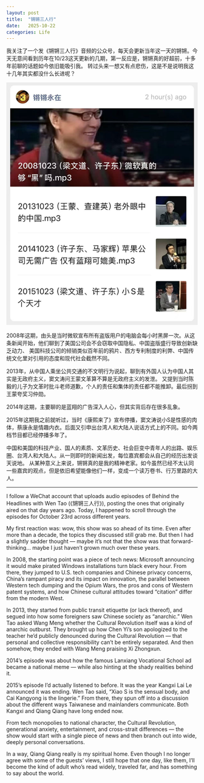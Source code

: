```yaml
---
layout: post
title:  "锵锵三人行"
date:   2025-10-22
categories: Life
---
```


我关注了一个发《锵锵三人行》音频的公众号，每天会更新当年这一天的锵锵。今天无意间看到历年在10/23这天更新的几期，第一反应是，锵锵真的好超前，十多年前聊的话题如今依旧能吸引我。
转过头来一想又有点悲伤，这是不是说明我这十几年其实都没什么长进呢？

![pic](/image/jpg_14.jpg)

2008年这期，由头是当时微软宣布所有盗版用户的电脑会每小时黑屏一次。从这条新闻开始，他们聊到了美国公司会不会窃取中国隐私、中国盗版盛行导致创新缺乏动力、
美国科技公司的倾销类似百年前的鸦片、西方专利制度的利弊、中国传统文化里对引用的态度和现代社会截然不同。

2013年，从中国人乘坐公共交通的不文明行为说起，聊到有外国人认为中国人其实是无政府主义，窦文涛问王蒙文革算不算是无政府主义的发泄。
又提到当时陈毅的儿子为文革时批斗老师道歉，个人的责任和集体的责任都不能推卸。最后拐到王蒙夸奖习仲勋。

2014年这期，主要聊的是蓝翔的广告深入人心，但其实背后存在很多乱象。

2015年这期我之前就听过，当时《康熙来了》宣布停播，窦文涛说小S是性感的肉体，蔡康永是情趣内衣。后面又引申出台湾人和大陆人说话方式上的不同。如今两档节目都已经停播多年了。

中国和美国的科技产业、国人的素质、文革历史、社会巨变中青年人的出路、娱乐圈、台湾人和大陆人。从一则即时的新闻出发，每位嘉宾都会从自己的经历出发谈天说地。
从某种意义上来说，锵锵真的是我的精神老家。如今虽然已经不太认同一些嘉宾的观点，但是依旧希望能像他们一样，变成一个读万卷书、行万里路的大人。

---

I follow a WeChat account that uploads audio episodes of Behind the Headlines with Wen Tao (《锵锵三人行》), 
posting the ones that originally aired on that day years ago.
Today, I happened to scroll through the episodes for October 23rd across different years.

My first reaction was: wow, this show was so ahead of its time.
Even after more than a decade, the topics they discussed still grab me.
But then I had a slightly sadder thought — maybe it’s not that the show was that forward-thinking… 
maybe I just haven’t grown much over these years.

In 2008, the starting point was a piece of tech news: Microsoft announcing it would make pirated Windows installations turn black every hour.
From there, they jumped to U.S. tech companies and Chinese privacy concerns, 
China’s rampant piracy and its impact on innovation, the parallel between Western tech dumping and the Opium Wars, 
the pros and cons of Western patent systems, and how Chinese cultural attitudes toward “citation” differ from the modern West.

In 2013, they started from public transit etiquette (or lack thereof), and segued into how some foreigners saw Chinese society as “anarchic.”
Wen Tao asked Wang Meng whether the Cultural Revolution itself was a kind of anarchic outburst.
They brought up how Chen Yi’s son apologized to the teacher he’d publicly denounced during the Cultural Revolution — 
that personal and collective responsibility can’t be entirely separated. 
And then somehow, they ended with Wang Meng praising Xi Zhongxun.

2014’s episode was about how the famous Lanxiang Vocational School ad became a national meme — 
while also hinting at the shady realities behind it.

2015’s episode I’d actually listened to before. It was the year Kangxi Lai Le announced it was ending.
Wen Tao said, “Xiao S is the sensual body, and Cai Kangyong is the lingerie.”
From there, they spun off into a discussion about the different ways Taiwanese and mainlanders communicate.
Both Kangxi and Qiang Qiang have long ended now.

From tech monopolies to national character, the Cultural Revolution, generational anxiety, 
entertainment, and cross-strait differences — the show would start with a single piece of news and then branch out into wide, 
deeply personal conversations.

In a way, Qiang Qiang really is my spiritual home.
Even though I no longer agree with some of the guests’ views, I still hope that one day, like them, 
I’ll become the kind of adult who’s read widely, traveled far, and has something to say about the world.